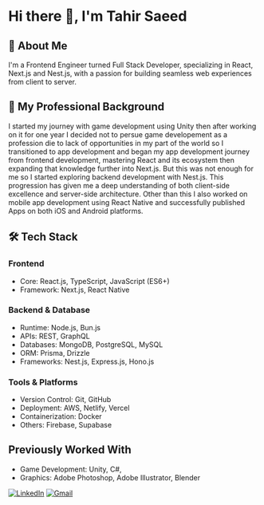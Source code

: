<!---
MrTee99/MrTee99 is a ✨ special ✨ repository because its `README.md` (this file) appears on your GitHub profile.
You can click the Preview link to take a look at your changes.

- 👋 Hi, I’m @MrTee99
- 👀 I’m interested in ...
- 🌱 I’m currently learning ...
- 💞️ I’m looking to collaborate on ...
- 📫 How to reach me ...
--->

# Hi there 👋, I'm Tahir Saeed

## 👋 About Me

I'm a Frontend Engineer turned Full Stack Developer, specializing in React, Next.js and Nest.js, with a passion for building seamless web experiences from client to server.

## 🚀 My Professional Background

I started my journey with game development using Unity then after working on it for one year I decided not to persue game developement as a profession die to lack of opportunities in my part of the world so I transitioned to app development and began my app development journey from frontend development, mastering React and its ecosystem then expanding that knowledge further into Next.js. But this was not enough for me so I started exploring backend development with Nest.js. This progression has given me a deep understanding of both client-side excellence and server-side architecture. Other than this I also worked on mobile app development using React Native and successfully published Apps on both iOS and Android platforms.

## 🛠️ Tech Stack

### Frontend

- Core: React.js, TypeScript, JavaScript (ES6+)
- Framework: Next.js, React Native

### Backend & Database

- Runtime: Node.js, Bun.js
- APIs: REST, GraphQL
- Databases: MongoDB, PostgreSQL, MySQL
- ORM: Prisma, Drizzle
- Frameworks: Nest.js, Express.js, Hono.js

### Tools & Platforms

- Version Control: Git, GitHub
- Deployment: AWS, Netlify, Vercel
- Containerization: Docker
- Others: Firebase, Supabase

## Previously Worked With

- Game Development: Unity, C#,
- Graphics: Adobe Photoshop, Adobe Illustrator, Blender

<!---
## 📊 GitHub Presence

![Top Langs](https://github-readme-stats.vercel.app/api/top-langs/?username=MrTee99&size_weight=0.5&count_weight=0.5)

![GitHub Stats](https://github-readme-stats.vercel.app/api?username=MrTee99&hide_title=true&hide_rank=true&show_icons=true&include_all_commits=true&count_private=true&disable_animations=true&theme=transparent&hide=commits,prs,issues,contribs&hide_border=true)

## 🤝 Let's Connect
-->

[![LinkedIn](https://img.shields.io/badge/LinkedIn-%230077B5.svg?style=for-the-badge&logo=linkedin&logoColor=white)](www.linkedin.com/in/tahirsaeed99)
[![Gmail](https://img.shields.io/badge/Gmail-D14836?style=for-the-badge&logo=gmail&logoColor=white)](mailto:tahirsaeed99.ts@gmail.com)
